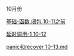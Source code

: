 10月份

[基础-函数.闭包 10-11之前](https://github.com/CodeYuan-Y/GolangNote/blob/main/2020-10/%E5%9F%BA%E7%A1%80-%E5%87%BD%E6%95%B0.%E9%97%AD%E5%8C%85%2010-11.md )

[延时调用-1 10-12](https://github.com/CodeYuan-Y/GolangNote/blob/main/2020-10/%E5%BB%B6%E6%97%B6%E8%B0%83%E7%94%A8-1%2010-12.md)

[panic和recover 10-13.md](https://github.com/CodeYuan-Y/GolangNote/blob/main/2020-10/panic%E5%92%8Crecover%2010-13.md)